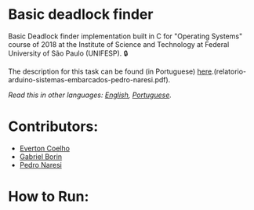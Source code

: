 # Basic deadlock finder
Basic Deadlock finder implementation built in C for "Operating Systems" course of 2018 at the Institute of Science and Technology at Federal University of São Paulo (UNIFESP). 🔒

The description for this task can be found (in Portuguese) [here](LAB-03-deadlock.pdf).(relatorio-arduino-sistemas-embarcados-pedro-naresi.pdf).

*Read this in other languages: [English](README.md), [Portuguese](README.pt-BR.md).*


# Contributors:
- [Everton Coelho](https://github.com/evcoelho)
- [Gabriel Borin](https://github.com/GaBorin)
- [Pedro Naresi](https://github.com/pedronaresi)

# How to Run:
